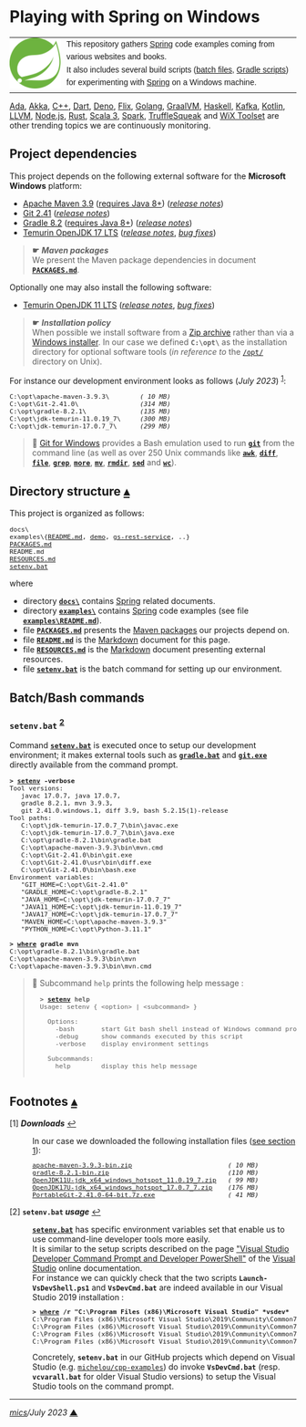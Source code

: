 # <span id="top">Playing with Spring on Windows</span>

<table style="font-family:Helvetica,Arial;line-height:1.6;">
  <tr>
  <td style="border:0;padding:0 10px 0 0;min-width:90px;"><a href="https://spring.io/" rel="external"><img style="border:0;width:90px;" src="./docs/images/spring-icon.svg" alt="Spring project"/></a></td>
  <td style="border:0;padding:0;vertical-align:text-top;">This repository gathers <a href="https://spring.io/" rel="external">Spring</a> code examples coming from various websites and books.<br/>
  It also includes several build scripts (<a href="https://en.wikibooks.org/wiki/Windows_Batch_Scripting" rel="external">batch files</a>, <a href="https://docs.gradle.org/current/userguide/writing_build_scripts.html" rel="external">Gradle scripts</a>) for experimenting with <a href="https://spring.io/" rel="external">Spring</a> on a Windows machine.
  </td>
  </tr>
</table>

[Ada][ada_examples], [Akka][akka_examples], [C++][cpp_examples], [Dart][dart_examples], [Deno][deno_examples], [Flix][flix_examples], [Golang][golang_examples], [GraalVM][graalvm_examples], [Haskell][haskell_examples], [Kafka][kafka_examples], [Kotlin][kotlin_examples], [LLVM][llvm_examples], [Node.js][nodejs_examples], [Rust][rust_examples], [Scala 3][scala3_examples], [Spark][spark_examples], [TruffleSqueak][trufflesqueak_examples] and [WiX Toolset][wix_examples] are other trending topics we are continuously monitoring.

## <span id="proj_deps">Project dependencies</span>

This project depends on the following external software for the **Microsoft Windows** platform:

- [Apache Maven 3.9][apache_maven] ([requires Java 8+][apache_maven_history])  ([*release notes*][apache_maven_relnotes])
- [Git 2.41][git_downloads] ([*release notes*][git_relnotes])
- [Gradle 8.2][gradle_install] ([requires Java 8+][gradle_compatibility]) ([*release notes*][gradle_relnotes])
- [Temurin OpenJDK 17 LTS][temurin_openjdk17] ([*release notes*][temurin_openjdk17_relnotes], [*bug fixes*][temurin_openjdk17_bugfixes])

> **&#9755;** ***Maven packages***<br/>
> We present the Maven package dependencies in document [**`PACKAGES.md`**](./PACKAGES.md).

Optionally one may also install the following software:

- [Temurin OpenJDK 11 LTS][temurin_openjdk11] ([*release notes*][temurin_openjdk11_relnotes], [*bug fixes*][temurin_openjdk11_bugfixes])

> **&#9755;** ***Installation policy***<br/>
> When possible we install software from a [Zip archive][zip_archive] rather than via a [Windows installer][windows_installer]. In our case we defined **`C:\opt\`** as the installation directory for optional software tools (*in reference to* the [`/opt/`][unix_opt] directory on Unix).

For instance our development environment looks as follows (*July 2023*) <sup id="anchor_01">[1](#footnote_01)</sup>:

<pre style="font-size:80%;">
C:\opt\apache-maven-3.9.3\        <i>( 10 MB)</i>
C:\opt\Git-2.41.0\                <i>(314 MB)</i>
C:\opt\gradle-8.2.1\              <i>(135 MB)</i>
C:\opt\jdk-temurin-11.0.19_7\     <i>(300 MB)</i>
C:\opt\jdk-temurin-17.0.7_7\      <i>(299 MB)</i>
</pre>


> **:mag_right:** [Git for Windows][git_downloads] provides a Bash emulation used to run [**`git`**][git_cli] from the command line (as well as over 250 Unix commands like [**`awk`**][man1_awk], [**`diff`**][man1_diff], [**`file`**][man1_file], [**`grep`**][man1_grep], [**`more`**][man1_more], [**`mv`**][man1_mv], [**`rmdir`**][man1_rmdir], [**`sed`**][man1_sed] and [**`wc`**][man1_wc]).

## <span id="structure">Directory structure</span> [**&#x25B4;**](#top)

This project is organized as follows:

<pre style="font-size:80%;">
docs\
examples\{<a href="examples/README.md">README.md</a>, <a href="examples/demo/">demo</a>, <a href="examples/gs-rest-service/">gs-rest-service</a>, ..}
<a href="PACKAGES.md">PACKAGES.md</a>
README.md
<a href="RESOURCES.md">RESOURCES.md</a>
<a href="setenv.bat">setenv.bat</a>
</pre>

where

- directory [**`docs\`**](docs/) contains [Spring] related documents.
- directory [**`examples\`**](examples/) contains [Spring] code examples (see file [**`examples\README.md`**](examples/README.md)).
- file [**`PACKAGES.md`**](PACKAGES.md) presents the [Maven packages][maven_repository] our projects depend on.
- file [**`README.md`**](README.md) is the [Markdown][github_markdown] document for this page.
- file [**`RESOURCES.md`**](RESOURCES.md) is the [Markdown][github_markdown] document presenting external resources.
- file [**`setenv.bat`**](setenv.bat) is the batch command for setting up our environment.


## <span id="commands">Batch/Bash commands</span>

### **`setenv.bat`** <sup id="anchor_02">[2](#footnote_02)</sup>

Command [**`setenv.bat`**](setenv.bat) is executed once to setup our development environment; it makes external tools such as [**`gradle.bat`**][gradle_cli] and [**`git.exe`**][git_cli] directly available from the command prompt.

<pre style="font-size:80%;">
<b>&gt; <a href="setenv.bat">setenv</a> -verbose</b>
Tool versions:
   javac 17.0.7, java 17.0.7,
   gradle 8.2.1, mvn 3.9.3,
   git 2.41.0.windows.1, diff 3.9, bash 5.2.15(1)-release
Tool paths:
   C:\opt\jdk-temurin-17.0.7_7\bin\javac.exe
   C:\opt\jdk-temurin-17.0.7_7\bin\java.exe
   C:\opt\gradle-8.2.1\bin\gradle.bat
   C:\opt\apache-maven-3.9.3\bin\mvn.cmd
   C:\opt\Git-2.41.0\bin\git.exe
   C:\opt\Git-2.41.0\usr\bin\diff.exe
   C:\opt\Git-2.41.0\bin\bash.exe
Environment variables:
   "GIT_HOME=C:\opt\Git-2.41.0"
   "GRADLE_HOME=C:\opt\gradle-8.2.1"
   "JAVA_HOME=C:\opt\jdk-temurin-17.0.7_7"
   "JAVA11_HOME=C:\opt\jdk-temurin-11.0.19_7"
   "JAVA17_HOME=C:\opt\jdk-temurin-17.0.7_7"
   "MAVEN_HOME=C:\opt\apache-maven-3.9.3"
   "PYTHON_HOME=C:\opt\Python-3.11.1"

<b>&gt; <a href="https://docs.microsoft.com/en-us/windows-server/administration/windows-commands/where_1" rel="external">where</a> gradle mvn</b>
C:\opt\gradle-8.2.1\bin\gradle.bat
C:\opt\apache-maven-3.9.3\bin\mvn
C:\opt\apache-maven-3.9.3\bin\mvn.cmd
</pre>

> **:mag_right:** Subcommand `help` prints the following help message :
>   <pre style="font-size:80%;">
>   <b>&gt; <a href="setenv.bat">setenv</a> help</b>
>   Usage: setenv { &lt;option&gt; | &lt;subcommand&gt; }
>   &nbsp;
>     Options:
>       -bash       start Git bash shell instead of Windows command prompt
>       -debug      show commands executed by this script
>       -verbose    display environment settings
>   &nbsp;
>     Subcommands:
>       help        display this help message
>   </pre>

## <span id="footnotes">Footnotes</span> [**&#x25B4;**](#top)

<span id="footnote_01">[1]</span> ***Downloads*** [↩](#anchor_01)

<dl><dd>
In our case we downloaded the following installation files (<a href="#proj_deps">see section 1</a>):
</dd>
<dd>
<pre style="font-size:80%;">
<a href="https://maven.apache.org/download.cgi">apache-maven-3.9.3-bin.zip</a>                         <i>( 10 MB)</i>
<a href="https://gradle.org/install/">gradle-8.2.1-bin.zip</a>                               <i>(110 MB)</i>
<a href="https://adoptium.net/releases.html?variant=openjdk11&jvmVariant=hotspot">OpenJDK11U-jdk_x64_windows_hotspot_11.0.19_7.zip</a>   <i>( 99 MB)</i>
<a href="https://adoptium.net/temurin/releases/?variant=openjdk17&jvmVariant=hotspot">OpenJDK17U-jdk_x64_windows_hotspot_17.0.7_7.zip</a>    <i>(176 MB)</i>
<a href="https://git-scm.com/download/win">PortableGit-2.41.0-64-bit.7z.exe</a>                   <i>( 41 MB)</i>
</pre>
</dd></dl>

<span id="footnote_02">[2]</span> **`setenv.bat` *usage*** [↩](#anchor_02)

<dl><dd>
<a href=./setenv.bat><code><b>setenv.bat</b></code></a> has specific environment variables set that enable us to use command-line developer tools more easily.
</dd>
<dd>It is similar to the setup scripts described on the page <a href="https://learn.microsoft.com/en-us/visualstudio/ide/reference/command-prompt-powershell" rel="external">"Visual Studio Developer Command Prompt and Developer PowerShell"</a> of the <a href="https://learn.microsoft.com/en-us/visualstudio/windows" rel="external">Visual Studio</a> online documentation.
</dd>
<dd>
For instance we can quickly check that the two scripts <code><b>Launch-VsDevShell.ps1</b></code> and <code><b>VsDevCmd.bat</b></code> are indeed available in our Visual Studio 2019 installation :
<pre style="font-size:80%;">
<b>&gt; <a href="https://learn.microsoft.com/en-us/windows-server/administration/windows-commands/where" rel="external">where</a> /r "C:\Program Files (x86)\Microsoft Visual Studio" *vsdev*</b>
C:\Program Files (x86)\Microsoft Visual Studio\2019\Community\Common7\Tools\Launch-VsDevShell.ps1
C:\Program Files (x86)\Microsoft Visual Studio\2019\Community\Common7\Tools\VsDevCmd.bat
C:\Program Files (x86)\Microsoft Visual Studio\2019\Community\Common7\Tools\vsdevcmd\core\vsdevcmd_end.bat
C:\Program Files (x86)\Microsoft Visual Studio\2019\Community\Common7\Tools\vsdevcmd\core\vsdevcmd_start.bat
</pre>
</dd>
<dd>
Concretely, <code><b>setenv.bat</b></code> in our GitHub projects which depend on Visual Studio (e.g. <a href="https://github.com/michelou/cpp-examples"><code>michelou/cpp-examples</code></a>) do invoke <code><b>VsDevCmd.bat</b></code> (resp. <code><b>vcvarall.bat</b></code> for older Visual Studio versions) to setup the Visual Studio tools on the command prompt. 
</dd></dl>

***

*[mics](https://lampwww.epfl.ch/~michelou/)/July 2023* [**&#9650;**](#top)
<span id="bottom">&nbsp;</span>

<!-- link refs -->

[ada_examples]: https://github.com/michelou/ada-examples
[akka_examples]: https://github.com/michelou/akka-examples
[apache_maven]: https://maven.apache.org/download.cgi
[apache_maven_cli]: https://maven.apache.org/ref/current/maven-embedder/cli.html
[apache_maven_history]: https://maven.apache.org/docs/history.html
[apache_maven_relnotes]: https://maven.apache.org/docs/3.9.3/release-notes.html
[cpp_examples]: https://github.com/michelou/cpp-examples
[dart_examples]: https://github.com/michelou/dart-examples
[deno_examples]: https://github.com/michelou/deno-examples
[flix_examples]: https://github.com/michelou/flix-examples
[git_cli]: https://git-scm.com/docs/git
[git_downloads]: https://git-scm.com/download/win
[git_relnotes]: https://raw.githubusercontent.com/git/git/master/Documentation/RelNotes/2.41.0.txt
[github_markdown]: https://github.github.com/gfm/
[golang_examples]: https://github.com/michelou/golang-examples
[graalvm_examples]: https://github.com/michelou/graalvm-examples
[gradle_cli]: https://docs.gradle.org/current/userguide/command_line_interface.html
[gradle_compatibility]: https://docs.gradle.org/current/release-notes.html#upgrade-instructions
[gradle_install]: https://gradle.org/install/
[gradle_latest]: https://gradle.org/releases/
[gradle_relnotes]: https://docs.gradle.org/8.0/release-notes.html
[haskell_examples]: https://github.com/michelou/haskell-examples
[kafka_examples]: https://github.com/michelou/kafka-examples
[kotlin_examples]: https://github.com/michelou/kotlin-examples
[linux_opt]: https://tldp.org/LDP/Linux-Filesystem-Hierarchy/html/opt.html
[llvm_examples]: https://github.com/michelou/llvm-examples
[man1_awk]: https://www.linux.org/docs/man1/awk.html
[man1_diff]: https://www.linux.org/docs/man1/diff.html
[man1_file]: https://www.linux.org/docs/man1/file.html
[man1_grep]: https://www.linux.org/docs/man1/grep.html
[man1_more]: https://www.linux.org/docs/man1/more.html
[man1_mv]: https://www.linux.org/docs/man1/mv.html
[man1_rmdir]: https://www.linux.org/docs/man1/rmdir.html
[man1_sed]: https://www.linux.org/docs/man1/sed.html
[man1_wc]: https://www.linux.org/docs/man1/wc.html
[maven_latest]: https://maven.apache.org/download.cgi
[maven_relnotes]: https://maven.apache.org/docs/3.9.3/release-notes.html
[maven_repository]: https://mvnrepository.com/
[nodejs_examples]: https://github.com/michelou/nodejs-examples
[rust_examples]: https://github.com/michelou/rust-examples
[scala3_examples]: https://github.com/michelou/dotty-examples
[spark_examples]: https://github.com/michelou/spark-examples
[spring]: https://spring.io/
[temurin_openjdk11_bugfixes]: https://www.oracle.com/java/technologies/javase/11-0-15-bugfixes.html
[temurin_openjdk11_relnotes]: https://mail.openjdk.java.net/pipermail/jdk-updates-dev/2021-October/009368.html
[temurin_openjdk11]: https://adoptium.net/releases.html?variant=openjdk11&jvmVariant=hotspot
[temurin_openjdk17]: https://adoptium.net/releases.html?variant=openjdk17&jvmVariant=hotspot
[temurin_openjdk17_bugfixes]: https://www.oracle.com/java/technologies/javase/17-0-1-bugfixes.html
[temurin_openjdk17_relnotes]: https://github.com/openjdk/jdk/compare/jdk-17%2B20...jdk-17%2B21
[trufflesqueak_examples]: https://github.com/michelou/trufflesqueak-examples
[unix_opt]: https://tldp.org/LDP/Linux-Filesystem-Hierarchy/html/opt.html
[windows_installer]: https://docs.microsoft.com/en-us/windows/win32/msi/windows-installer-portal
[windows_limitation]: https://support.microsoft.com/en-gb/help/830473/command-prompt-cmd-exe-command-line-string-limitation
[windows_subst]: https://docs.microsoft.com/en-us/windows-server/administration/windows-commands/subst
[wix_examples]: https://github.com/michelou/wix-examples
[zip_archive]: https://www.howtogeek.com/178146/htg-explains-everything-you-need-to-know-about-zipped-files/

